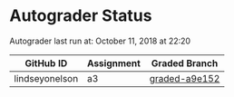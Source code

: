 # Autograder Status
Autograder last run at: October 11, 2018 at 22:20

| GitHub ID | Assignment | Graded Branch |
|-----------|------------|---------------|
| lindseyonelson | a3 | [graded-a9e152](https://github.com/Fall2018COMP401-001/a3-lindseyonelson/tree/graded-a9e152) | 

